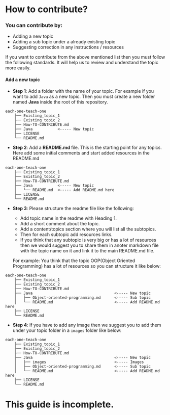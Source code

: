 # How to contribute?

### You can contribute by:

- Adding a new topic
- Adding a sub topic under a already existing topic
- Suggesting correction in any instructions / resources


If you want to contribute from the above mentioned list then you must follow the following standards. It will help us to review and understand the topic more easily.

#### Add a new topic

- **Step 1**: Add a folder with the name of your topic. For example if you want to add `Java` as a new topic. Then you must create a new folder named **Java** inside the root of this repository.

```
each-one-teach-one
    ├── Existing_topic_1
    ├── Existing_topic_2
    ├── How-TO-CONTRIBUTE.md
    ├── Java           <----- New topic
    ├── LICENSE
    └── README.md
```

- **Step 2**: Add a **README.md** file. This is the starting point for any topics. Here add some initial comments and start added resources in the README.md


```
each-one-teach-one
    ├── Existing_topic_1
    ├── Existing_topic_2
    ├── How-TO-CONTRIBUTE.md
    ├── Java           <----- New topic
    │   └── README.md  <----- Add README.md here
    ├── LICENSE
    └── README.md
```

- **Step 3**: Please structure the readme file like the following:<br>
    - Add topic name in the readme with Heading 1. 
    - Add a short comment about the topic.
    - Add a content/topics section where you will list all the subtopics. 
    - Then for each subtopic add resources links.
    - If you think that any subtopic is very big or has a lot of resources then we would suggest you to share them in anoter markdown file with the topic name on it and link it to the main README.md file.

    For example: You think that the topic OOP(Object Oriented Programming) has a lot of resources so you can structure it like below:

```
each-one-teach-one
    ├── Existing_topic_1
    ├── Existing_topic_2
    ├── How-TO-CONTRIBUTE.md
    ├── Java                                    <----- New topic
    │   ├── Object-oriented-programming.md      <----- Sub topic
    │   └── README.md                           <----- Add README.md here
    ├── LICENSE
    └── README.md
```

- **Step 4**: If you have to add any image then we suggest you to add them under your topic folder in a `images` folder like below:

```
each-one-teach-one
    ├── Existing_topic_1
    ├── Existing_topic_2
    ├── How-TO-CONTRIBUTE.md
    ├── Java                                    <----- New topic
    │   ├── images                              <----- Images
    │   ├── Object-oriented-programming.md      <----- Sub topic
    │   └── README.md                           <----- Add README.md here
    ├── LICENSE
    └── README.md
```

# This guide is incomplete.